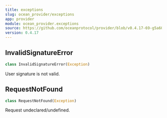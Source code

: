 ```yaml
---
title: exceptions
slug: ocean_provider/exceptions
app: provider
module: ocean_provider.exceptions
source: https://github.com/oceanprotocol/provider/blob/v0.4.17-69-g5a60369/ocean_provider/exceptions.py
version: 0.4.17
---
```

## InvalidSignatureError

```python
class InvalidSignatureError(Exception)
```

User signature is not valid.

## RequestNotFound

```python
class RequestNotFound(Exception)
```

Request undeclared/undefined.


